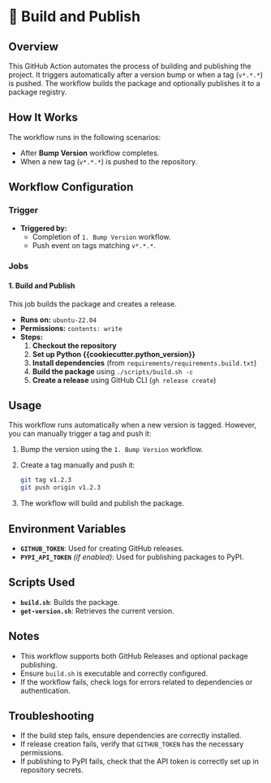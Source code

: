 # 🚀 Build and Publish

## Overview

This GitHub Action automates the process of building and publishing the project. It triggers automatically after a version bump or when a tag (`v*.*.*`) is pushed. The workflow builds the package and optionally publishes it to a package registry.

## How It Works

The workflow runs in the following scenarios:

- After **Bump Version** workflow completes.
- When a new tag (`v*.*.*`) is pushed to the repository.

## Workflow Configuration

### **Trigger**

- **Triggered by:**
    - Completion of `1. Bump Version` workflow.
    - Push event on tags matching `v*.*.*`.

### **Jobs**

#### **1. Build and Publish**

This job builds the package and creates a release.

- **Runs on:** `ubuntu-22.04`
- **Permissions:** `contents: write`
- **Steps:**
    1. **Checkout the repository**
    2. **Set up Python {{cookiecutter.python_version}}**
    3. **Install dependencies** (from `requirements/requirements.build.txt`)
    4. **Build the package** using `./scripts/build.sh -c`
    5. **Create a release** using GitHub CLI (`gh release create`)

## Usage

This workflow runs automatically when a new version is tagged. However, you can manually trigger a tag and push it:

1. Bump the version using the `1. Bump Version` workflow.
2. Create a tag manually and push it:

    ```sh
    git tag v1.2.3
    git push origin v1.2.3
    ```

3. The workflow will build and publish the package.

## Environment Variables

- **`GITHUB_TOKEN`**: Used for creating GitHub releases.
- **`PYPI_API_TOKEN`** _(if enabled)_: Used for publishing packages to PyPI.

## Scripts Used

- **`build.sh`**: Builds the package.
- **`get-version.sh`**: Retrieves the current version.

## Notes

- This workflow supports both GitHub Releases and optional package publishing.
- Ensure `build.sh` is executable and correctly configured.
- If the workflow fails, check logs for errors related to dependencies or authentication.

## Troubleshooting

- If the build step fails, ensure dependencies are correctly installed.
- If release creation fails, verify that `GITHUB_TOKEN` has the necessary permissions.
- If publishing to PyPI fails, check that the API token is correctly set up in repository secrets.
